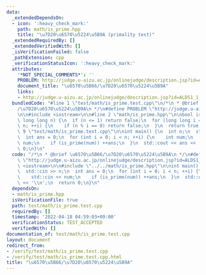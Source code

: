 ```yaml
---
data:
  _extendedDependsOn:
  - icon: ':heavy_check_mark:'
    path: math/is_prime.hpp
    title: "\u7D20\u6570\u5224\u5B9A (primality test)"
  _extendedRequiredBy: []
  _extendedVerifiedWith: []
  _isVerificationFailed: false
  _pathExtension: cpp
  _verificationStatusIcon: ':heavy_check_mark:'
  attributes:
    '*NOT_SPECIAL_COMMENTS*': ''
    PROBLEM: http://judge.u-aizu.ac.jp/onlinejudge/description.jsp?id=ALDS1_1_C
    document_title: "\u6570\u5B66/\u7D20\u6570\u5224\u5B9A"
    links:
    - http://judge.u-aizu.ac.jp/onlinejudge/description.jsp?id=ALDS1_1_C
  bundledCode: "#line 1 \"test/math/is_prime.test.cpp\"\n/*\n * @brief \u6570\u5B66\
    /\u7D20\u6570\u5224\u5B9A\n */\n#define PROBLEM \"http://judge.u-aizu.ac.jp/onlinejudge/description.jsp?id=ALDS1_1_C\"\
    \n\n#include <iostream>\n\n#line 2 \"math/is_prime.hpp\"\n\nbool is_prime(const\
    \ long long n) {\n  if (n <= 1) return false;\n  for (long long i = 2; i * i <=\
    \ n; ++i) {\n    if (n % i == 0) return false;\n  }\n  return true;\n}\n#line\
    \ 9 \"test/math/is_prime.test.cpp\"\n\nint main() {\n  int n;\n  std::cin >> n;\n\
    \  int ans = 0;\n  for (int i = 0; i < n; ++i) {\n    int num;\n    std::cin >>\
    \ num;\n    if (is_prime(num)) ++ans;\n  }\n  std::cout << ans << '\\n';\n  return\
    \ 0;\n}\n"
  code: "/*\n * @brief \u6570\u5B66/\u7D20\u6570\u5224\u5B9A\n */\n#define PROBLEM\
    \ \"http://judge.u-aizu.ac.jp/onlinejudge/description.jsp?id=ALDS1_1_C\"\n\n#include\
    \ <iostream>\n\n#include \"../../math/is_prime.hpp\"\n\nint main() {\n  int n;\n\
    \  std::cin >> n;\n  int ans = 0;\n  for (int i = 0; i < n; ++i) {\n    int num;\n\
    \    std::cin >> num;\n    if (is_prime(num)) ++ans;\n  }\n  std::cout << ans\
    \ << '\\n';\n  return 0;\n}\n"
  dependsOn:
  - math/is_prime.hpp
  isVerificationFile: true
  path: test/math/is_prime.test.cpp
  requiredBy: []
  timestamp: '2022-04-18 04:59:03+09:00'
  verificationStatus: TEST_ACCEPTED
  verifiedWith: []
documentation_of: test/math/is_prime.test.cpp
layout: document
redirect_from:
- /verify/test/math/is_prime.test.cpp
- /verify/test/math/is_prime.test.cpp.html
title: "\u6570\u5B66/\u7D20\u6570\u5224\u5B9A"
---
```

